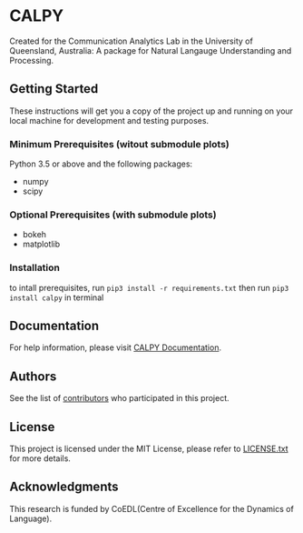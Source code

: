 # CALPY

Created for the Communication Analytics Lab in the University of Queensland, Australia: A package for Natural Langauge Understanding and Processing.


## Getting Started

These instructions will get you a copy of the project up and running on your local machine for development and testing purposes.


### Minimum Prerequisites (witout submodule plots)
Python 3.5 or above and the following packages:
- numpy
- scipy
### Optional Prerequisites (with submodule plots)
- bokeh
- matplotlib

### Installation
to intall prerequisites, run `pip3 install -r requirements.txt`
then run `pip3 install calpy` in terminal

## Documentation
For help information, please visit [CALPY Documentation](https://yvonneyyu.github.io/calpy/).

## Authors

See the list of [contributors](https://github.com/YvonneYYu/calpy/graphs/contributors) who participated in this project.

## License


This project is licensed under the MIT License, please refer to [LICENSE.txt](https://github.com/YvonneYYu/calpy/blob/master/LICENSE.txt) for more details.


## Acknowledgments

This research is funded by CoEDL(Centre of Excellence for the Dynamics of Language).
